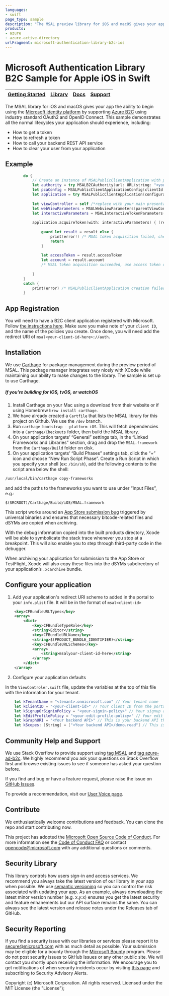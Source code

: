 ```yaml
---
languages:
- swift
page_type: sample
description: "The MSAL preview library for iOS and macOS gives your app the ability to begin using the Microsoft Cloud by supporting Azure B2C."
products:
- azure
- azure-active-directory
urlFragment: microsoft-authentication-library-b2c-ios
---
```


# Microsoft Authentication Library B2C Sample for Apple iOS in Swift

| [Getting Started](https://docs.microsoft.com/azure/active-directory-b2c/active-directory-b2c-get-started)| [Library](https://github.com/AzureAD/microsoft-authentication-library-for-objc) | [Docs](https://aka.ms/aadb2c) | [Support](README.md#community-help-and-support)
| --- | --- | --- | --- |

The MSAL library for iOS and macOS gives your app the ability to begin using the [Microsoft identity platform](https://aka.ms/aaddev) by supporting [Azure B2C](https://azure.microsoft.com/en-us/services/active-directory-b2c/) using industry standard OAuth2 and OpenID Connect. This sample demonstrates all the normal lifecycles your application should experience, including:

* How to get a token
* How to refresh a token
* How to call your backend REST API service
* How to clear your user from your application

## Example

```swift
		do {
            // Create an instance of MSALPublicClientApplication with proper config
            let authority = try MSALB2CAuthority(url: URL(string: "<your-authority-here>")!)
            let pcaConfig = MSALPublicClientApplicationConfig(clientId: "<your-client-id-here>", redirectUri: nil, authority: authority)
            let application = try MSALPublicClientApplication(configuration: pcaConfig)
            
            let viewController = self /*replace with your main presentation controller here */
            let webViewParameters = MSALWebviewParameters(parentViewController: viewController)
            let interactiveParameters = MSALInteractiveTokenParameters(scopes: ["<enter-your-scope-here>"], webviewParameters: webViewParameters)
            
            application.acquireToken(with: interactiveParameters) { (result, error) in
                
                guard let result = result else {
                    print(error!) /* MSAL token acquisition failed, check error information */
                    return
                }
                
                let accessToken = result.accessToken
                let account = result.account
                /* MSAL token acquisition succeeded, use access token or check account */
                
            }
        }
        catch {
            print(error) /* MSALPublicClientApplication creation failed, check error information */
        }
```

## App Registration

You will need to have a B2C client application registered with Microsoft. Follow [the instructions here](https://docs.microsoft.com/azure/active-directory-b2c/active-directory-b2c-get-started). Make sure you make note of your `client ID`, and the name of the policies you create. Once done, you will need add the redirect URI of `msal<your-client-id-here>://auth`.


## Installation

We use [Carthage](https://github.com/Carthage/Carthage) for package management during the preview period of MSAL. This package manager integrates very nicely with XCode while maintaining our ability to make changes to the library. The sample is set up to use Carthage.

##### If you're building for iOS, tvOS, or watchOS

1. Install Carthage on your Mac using a download from their website or if using Homebrew `brew install carthage`.
1. We have already created a `Cartfile` that lists the MSAL library for this project on Github. We use the `/dev` branch.
1. Run `carthage bootstrap --platform iOS`. This will fetch dependencies into a `Carthage/Checkouts` folder, then build the MSAL library.
1. On your application targets’ “General” settings tab, in the “Linked Frameworks and Libraries” section, drag and drop the `MSAL.framework` from the `Carthage/Build` folder on disk.
1. On your application targets’ “Build Phases” settings tab, click the “+” icon and choose “New Run Script Phase”. Create a Run Script in which you specify your shell (ex: `/bin/sh`), add the following contents to the script area below the shell:

  ```sh
  /usr/local/bin/carthage copy-frameworks
  ```

  and add the paths to the frameworks you want to use under “Input Files”, e.g.:

  ```
  $(SRCROOT)/Carthage/Build/iOS/MSAL.framework
  ```
  This script works around an [App Store submission bug](http://www.openradar.me/radar?id=6409498411401216) triggered by universal binaries and ensures that necessary bitcode-related files and dSYMs are copied when archiving.

With the debug information copied into the built products directory, Xcode will be able to symbolicate the stack trace whenever you stop at a breakpoint. This will also enable you to step through third-party code in the debugger.

When archiving your application for submission to the App Store or TestFlight, Xcode will also copy these files into the dSYMs subdirectory of your application’s `.xcarchive` bundle.

## Configure your application

1. Add your application's redirect URI scheme to added in the portal to your `info.plist` file. It will be in the format of `msal<client-id>`
```xml
    <key>CFBundleURLTypes</key>
    <array>
        <dict>
            <key>CFBundleTypeRole</key>
            <string>Editor</string>
            <key>CFBundleURLName</key>
            <string>$(PRODUCT_BUNDLE_IDENTIFIER)</string>
            <key>CFBundleURLSchemes</key>
            <array>
                <string>msalyour-client-id-here</string>
            </array>
        </dict>
    </array>
```

2. Configure your application defaults

In the `ViewControler.swift` file, update the variables at the top of this file with the information for your tenant.

```swift
    let kTenantName = "<tenant>.onmicrosoft.com" // Your tenant name
    let kClientID = "<your-client-id>" // Your client ID from the portal when you created your application
    let kSignupOrSigninPolicy = "<your-signin-policy>" // Your signup and sign-in policy you created in the portal
    let kEditProfilePolicy = "<your-edit-profile-policy>" // Your edit policy you created in the portal
    let kGraphURI = "<Your backend API>" // This is your backend API that you've configured to accept your app's tokens
    let kScopes: [String] = ["<Your backend API>/demo.read"] // This is a scope that you've configured your backend API to look for.
```




## Community Help and Support

We use Stack Overflow to provide support using [tag MSAL](http://stackoverflow.com/questions/tagged/msal) and [tag azure-ad-b2c](http://stackoverflow.com/questions/tagged/azure-ad-b2c). We highly recommend you ask your questions on Stack Overflow first and browse existing issues to see if someone has asked your question before.

If you find and bug or have a feature request, please raise the issue on [GitHub Issues](../../issues).

To provide a recommendation, visit our [User Voice page](https://feedback.azure.com/forums/169401-azure-active-directory).

## Contribute

We enthusiastically welcome contributions and feedback. You can clone the repo and start contributing now. 

This project has adopted the [Microsoft Open Source Code of Conduct](https://opensource.microsoft.com/codeofconduct/). For more information see the [Code of Conduct FAQ](https://opensource.microsoft.com/codeofconduct/faq/) or contact [opencode@microsoft.com](mailto:opencode@microsoft.com) with any additional questions or comments.

## Security Library

This library controls how users sign-in and access services. We recommend you always take the latest version of our library in your app when possible. We use [semantic versioning](http://semver.org) so you can control the risk associated with updating your app. As an example, always downloading the latest minor version number (e.g. x.*y*.x) ensures you get the latest security and feature enhanements but our API surface remains the same. You can always see the latest version and release notes under the Releases tab of GitHub.

## Security Reporting

If you find a security issue with our libraries or services please report it to [secure@microsoft.com](mailto:secure@microsoft.com) with as much detail as possible. Your submission may be eligible for a bounty through the [Microsoft Bounty](http://aka.ms/bugbounty) program. Please do not post security issues to GitHub Issues or any other public site. We will contact you shortly upon receiving the information. We encourage you to get notifications of when security incidents occur by visiting [this page](https://technet.microsoft.com/en-us/security/dd252948) and subscribing to Security Advisory Alerts.

Copyright (c) Microsoft Corporation.  All rights reserved. Licensed under the MIT License (the "License");